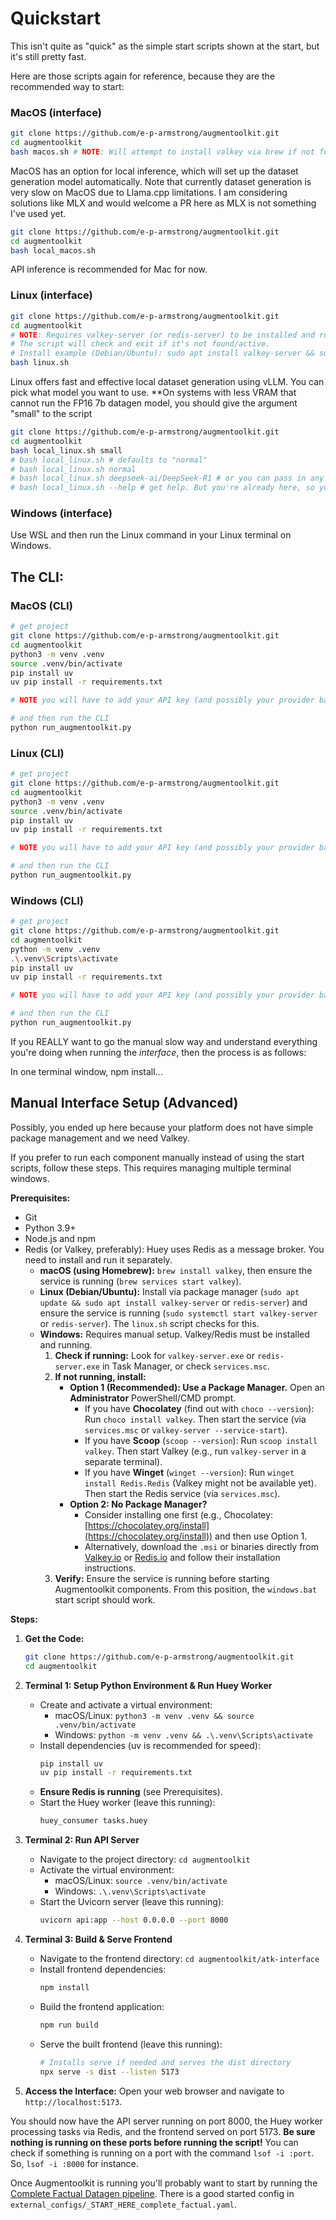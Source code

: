 # Quickstart

This isn't quite as "quick" as the simple start scripts shown at the start, but it's still pretty fast.

Here are those scripts again for reference, because they are the recommended way to start:

### MacOS (interface)
```bash
git clone https://github.com/e-p-armstrong/augmentoolkit.git
cd augmentoolkit
bash macos.sh # NOTE: Will attempt to install valkey via brew if not found.
```

MacOS has an option for local inference, which will set up the dataset generation model automatically. Note that currently dataset generation is very slow on MacOS due to Llama.cpp limitations. I am considering solutions like MLX and would welcome a PR here as MLX is not something I've used yet.
```bash
git clone https://github.com/e-p-armstrong/augmentoolkit.git
cd augmentoolkit
bash local_macos.sh
```
API inference is recommended for Mac for now.

### Linux (interface)
```bash
git clone https://github.com/e-p-armstrong/augmentoolkit.git
cd augmentoolkit
# NOTE: Requires valkey-server (or redis-server) to be installed and running. If you don't have it, the script will clone Valkey and build it from source.
# The script will check and exit if it's not found/active.
# Install example (Debian/Ubuntu): sudo apt install valkey-server && sudo systemctl start valkey-server
bash linux.sh
```

Linux offers fast and effective local dataset generation using vLLM. You can pick what model you want to use. **On systems with less VRAM that cannot run the FP16 7b datagen model, you should give the argument "small" to the script
```bash
git clone https://github.com/e-p-armstrong/augmentoolkit.git
cd augmentoolkit
bash local_linux.sh small
# bash local_linux.sh # defaults to "normal"
# bash local_linux.sh normal
# bash local_linux.sh deepseek-ai/DeepSeek-R1 # or you can pass in any model name you want so long as it is on huggingface or is available locally and will work with vLLM
# bash local_linux.sh --help # get help. But you're already here, so you don't need that!
```

### Windows (interface)
Use WSL and then run the Linux command in your Linux terminal on Windows.



## The CLI:

### MacOS (CLI)
```bash
# get project
git clone https://github.com/e-p-armstrong/augmentoolkit.git
cd augmentoolkit
python3 -m venv .venv
source .venv/bin/activate
pip install uv
uv pip install -r requirements.txt

# NOTE you will have to add your API key (and possibly your provider base URL, if you don't want to use deepinfra) to `./external_configs/complete_factual_datagen_example.yaml` 

# and then run the CLI
python run_augmentoolkit.py
```

### Linux (CLI)
```bash
# get project
git clone https://github.com/e-p-armstrong/augmentoolkit.git
cd augmentoolkit
python3 -m venv .venv
source .venv/bin/activate
pip install uv
uv pip install -r requirements.txt

# NOTE you will have to add your API key (and possibly your provider base URL, if you don't want to use deepinfra) to `./external_configs/complete_factual_datagen_example.yaml`

# and then run the CLI
python run_augmentoolkit.py
```

### Windows (CLI)
```bash
# get project
git clone https://github.com/e-p-armstrong/augmentoolkit.git
cd augmentoolkit
python -m venv .venv
.\.venv\Scripts\activate
pip install uv
uv pip install -r requirements.txt

# NOTE you will have to add your API key (and possibly your provider base URL, if you don't want to use deepinfra) to ./external_configs/complete_factual_datagen_example.yaml

# and then run the CLI
python run_augmentoolkit.py
```


If you REALLY want to go the manual slow way and understand everything you're doing when running the *interface*, then the process is as follows:

In one terminal window, npm install...

## Manual Interface Setup (Advanced)


Possibly, you ended up here because your platform does not have simple package management and we need Valkey.

If you prefer to run each component manually instead of using the start scripts, follow these steps. This requires managing multiple terminal windows.


**Prerequisites:**

*   Git
*   Python 3.9+
*   Node.js and npm
*   Redis (or Valkey, preferably): Huey uses Redis as a message broker. You need to install and run it separately.
    *   **macOS (using Homebrew):** `brew install valkey`, then ensure the service is running (`brew services start valkey`).
    *   **Linux (Debian/Ubuntu):** Install via package manager (`sudo apt update && sudo apt install valkey-server` or `redis-server`) and ensure the service is running (`sudo systemctl start valkey-server` or `redis-server`). The `linux.sh` script checks for this.
    *   **Windows:** Requires manual setup. Valkey/Redis must be installed and running.
        1.  **Check if running:** Look for `valkey-server.exe` or `redis-server.exe` in Task Manager, or check `services.msc`.
        2.  **If not running, install:**
            *   **Option 1 (Recommended): Use a Package Manager.** Open an **Administrator** PowerShell/CMD prompt.
                *   If you have **Chocolatey** (find out with `choco --version`): Run `choco install valkey`. Then start the service (via `services.msc` or `valkey-server --service-start`).
                *   If you have **Scoop** (`scoop --version`): Run `scoop install valkey`. Then start Valkey (e.g., run `valkey-server` in a separate terminal).
                *   If you have **Winget** (`winget --version`): Run `winget install Redis.Redis` (Valkey might not be available yet). Then start the Redis service (via `services.msc`).
            *   **Option 2: No Package Manager?**
                *   Consider installing one first (e.g., Chocolatey: [https://chocolatey.org/install](https://chocolatey.org/install)) and then use Option 1.
                *   Alternatively, download the `.msi` or binaries directly from [Valkey.io](https://valkey.io/) or [Redis.io](https://redis.io/docs/latest/operate/oss_and_stack/install/install-redis/install-redis-on-windows/) and follow their installation instructions.
        3.  **Verify:** Ensure the service is running before starting Augmentoolkit components. From this position, the `windows.bat` start script should work.

**Steps:**

1.  **Get the Code:**
    ```bash
    git clone https://github.com/e-p-armstrong/augmentoolkit.git
    cd augmentoolkit
    ```

2.  **Terminal 1: Setup Python Environment & Run Huey Worker**
    *   Create and activate a virtual environment:
        *   macOS/Linux: `python3 -m venv .venv && source .venv/bin/activate`
        *   Windows: `python -m venv .venv && .\.venv\Scripts\activate`
    *   Install dependencies (uv is recommended for speed):
        ```bash
        pip install uv
        uv pip install -r requirements.txt
        ```
    *   **Ensure Redis is running** (see Prerequisites).
    *   Start the Huey worker (leave this running):
        ```bash
        huey_consumer tasks.huey
        ```

3.  **Terminal 2: Run API Server**
    *   Navigate to the project directory: `cd augmentoolkit`
    *   Activate the virtual environment:
        *   macOS/Linux: `source .venv/bin/activate`
        *   Windows: `.\.venv\Scripts\activate`
    *   Start the Uvicorn server (leave this running):
        ```bash
        uvicorn api:app --host 0.0.0.0 --port 8000
        ```

4.  **Terminal 3: Build & Serve Frontend**
    *   Navigate to the frontend directory: `cd augmentoolkit/atk-interface`
    *   Install frontend dependencies:
        ```bash
        npm install
        ```
    *   Build the frontend application:
        ```bash
        npm run build
        ```
    *   Serve the built frontend (leave this running):
        ```bash
        # Installs serve if needed and serves the dist directory
        npx serve -s dist --listen 5173
        ```

5.  **Access the Interface:**
    Open your web browser and navigate to `http://localhost:5173`.

You should now have the API server running on port 8000, the Huey worker processing tasks via Redis, and the frontend served on port 5173. **Be sure nothing is running on these ports before running the script!** You can check if something is running on a port with the command `lsof -i :port`. So, `lsof -i :8000` for instance.

Once Augmentoolkit is running you'll probably want to start by running the [Complete Factual Datagen pipeline](/docs/complete_factual_datagen.md). There is a good started config in `external_configs/_START_HERE_complete_factual.yaml`.